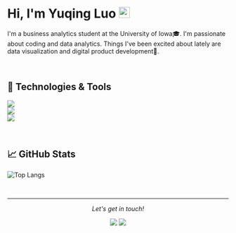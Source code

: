 # Hi, I'm Yuqing Luo <img src="https://media.giphy.com/media/hvRJCLFzcasrR4ia7z/giphy.gif" width="25px">

I'm a business analytics student at the University of Iowa🎓. I'm passionate about coding and data analytics. Things I've been excited about lately are data visualization and digital product development👀.

<br>

## 🔧 Technologies & Tools

![](https://img.shields.io/badge/Code-Python-informational?style=flat&logo=python&logoColor=white&color=2bbc8a)
<br>
![](https://img.shields.io/badge/Code-R-informational?style=flat&logo=r&logoColor=white&color=2bbc8a)
<br>
![](https://img.shields.io/badge/Code-OracleSQL-informational?style=flat&logo=oracle&logoColor=white&color=2bbc8a)

<br>

## &#x1f4c8; GitHub Stats

![Top Langs](https://github-readme-stats.vercel.app/api/top-langs/?username=yuqing-luo&hide=TeX&layout=compact)

<br>

<hr>
<p align="center">
  <i>Let's get in touch!</i>

<p align="center">
<a href= "https://www.linkedin.com/in/yuqing-luo-504211207/"><img src="https://img.icons8.com/material-outlined/30/000000/linkedin.png"/></a>
<a href= "https://yuqingluo.com/"><img src="https://img.icons8.com/material-outlined/27/000000/geography.png"/></a>
</p>

<!--
**yuqing-luo/yuqing-luo** is a ✨ _special_ ✨ repository because its `README.md` (this file) appears on your GitHub profile.

Here are some ideas to get you started:

- 🔭 I’m currently working on ...
- 🌱 I’m currently learning ...
- 👯 I’m looking to collaborate on ...
- 🤔 I’m looking for help with ...
- 💬 Ask me about ...
- 📫 How to reach me: ...
- 😄 Pronouns: ...
- ⚡ Fun fact: ...
-->
